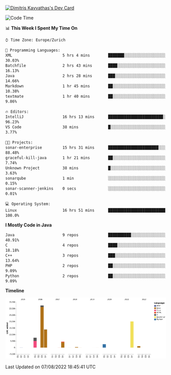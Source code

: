 <a href="https://app.daily.dev/JimR21"><img src="https://api.daily.dev/devcards/1a6ea627b9cf4de4a4f1b5f5cac8c85e.png?r=t8i" width="400" alt="Dimitris Kavvathas's Dev Card"/></a>

<!--START_SECTION:waka-->
![Code Time](http://img.shields.io/badge/Code%20Time-0%20secs-blue)

📊 **This Week I Spent My Time On** 

```text
⌚︎ Time Zone: Europe/Zurich

💬 Programming Languages: 
XML                      5 hrs 4 mins        ███████░░░░░░░░░░░░░░░░░░   30.03% 
Batchfile                2 hrs 43 mins       ████░░░░░░░░░░░░░░░░░░░░░   16.13% 
Java                     2 hrs 28 mins       ███░░░░░░░░░░░░░░░░░░░░░░   14.66% 
Markdown                 1 hr 45 mins        ██░░░░░░░░░░░░░░░░░░░░░░░   10.38% 
textmate                 1 hr 40 mins        ██░░░░░░░░░░░░░░░░░░░░░░░   9.86%

🔥 Editors: 
IntelliJ                 16 hrs 13 mins      ████████████████████████░   96.23% 
VS Code                  38 mins             █░░░░░░░░░░░░░░░░░░░░░░░░   3.77%

🐱‍💻 Projects: 
sonar-enterprise         15 hrs 31 mins      ██████████████████████░░░   88.48% 
graceful-kill-java       1 hr 21 mins        ██░░░░░░░░░░░░░░░░░░░░░░░   7.74% 
Unknown Project          38 mins             █░░░░░░░░░░░░░░░░░░░░░░░░   3.63% 
sonarqube                1 min               ░░░░░░░░░░░░░░░░░░░░░░░░░   0.15% 
sonar-scanner-jenkins    0 secs              ░░░░░░░░░░░░░░░░░░░░░░░░░   0.01%

💻 Operating System: 
Linux                    16 hrs 51 mins      █████████████████████████   100.0%

```

**I Mostly Code in Java** 

```text
Java                     9 repos             ██████████░░░░░░░░░░░░░░░   40.91% 
C                        4 repos             ████░░░░░░░░░░░░░░░░░░░░░   18.18% 
C++                      3 repos             ███░░░░░░░░░░░░░░░░░░░░░░   13.64% 
PHP                      2 repos             ██░░░░░░░░░░░░░░░░░░░░░░░   9.09% 
Python                   2 repos             ██░░░░░░░░░░░░░░░░░░░░░░░   9.09%

```


**Timeline**

![Chart not found](https://raw.githubusercontent.com/JimR21/JimR21/master/charts/bar_graph.png) 


 Last Updated on 07/08/2022 18:45:41 UTC
<!--END_SECTION:waka-->

<!--
**JimR21/JimR21** is a ✨ _special_ ✨ repository because its `README.md` (this file) appears on your GitHub profile.

Here are some ideas to get you started:

- 🔭 I’m currently working on ...
- 🌱 I’m currently learning ...
- 👯 I’m looking to collaborate on ...
- 🤔 I’m looking for help with ...
- 💬 Ask me about ...
- 📫 How to reach me: ...
- 😄 Pronouns: ...
- ⚡ Fun fact: ...
-->
